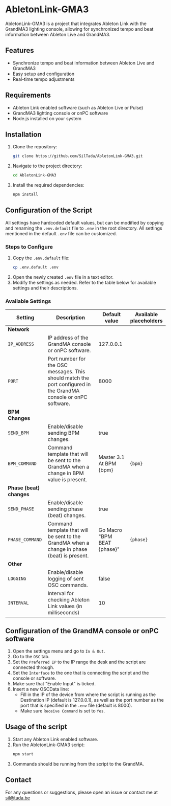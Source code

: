 # AbletonLink-GMA3

AbletonLink-GMA3 is a project that integrates Ableton Link with the GrandMA3 lighting console, allowing for synchronized tempo and beat information between Ableton Live and GrandMA3.

## Features

- Synchronize tempo and beat information between Ableton Live and GrandMA3
- Easy setup and configuration
- Real-time tempo adjustments

## Requirements

- Ableton Link enabled software (such as Ableton Live or Pulse)
- GrandMA3 lighting console or onPC software
- Node.js installed on your system

## Installation

1. Clone the repository:
    ```sh
    git clone https://github.com/SilTada/AbletonLink-GMA3.git
    ```
2. Navigate to the project directory:
    ```sh
    cd AbletonLink-GMA3
    ```
3. Install the required dependencies:
    ```sh
    npm install
    ```

## Configuration of the Script

All settings have hardcoded default values, but can be modified by copying and renaming the `.env.default` file to `.env` in the root directory. All settings mentioned in the default `.env` file can be customized.

### Steps to Configure

1. Copy the `.env.default` file:
    ```sh
    cp .env.default .env
    ```
2. Open the newly created `.env` file in a text editor.
3. Modify the settings as needed. Refer to the table below for available settings and their descriptions.

### Available Settings

| Setting             | Description                                      | Default value                     | Available placeholders    |
|---------------------|--------------------------------------------------|-----------------------------------|---------------------------|
| **Network**         |                                                  |                                   |                           |
| `IP_ADDRESS`        | IP address of the GrandMA console or onPC software.                     | 127.0.0.1                         |                           |
| `PORT`              | Port number for the OSC messages. This should match the port configured in the GrandMA console or onPC software.                | 8000                              |                           |
| **BPM Changes**     |                                                  |                                   |                           |
| `SEND_BPM`          | Enable/disable sending BPM changes.               | true                              |                           |
| `BPM_COMMAND`       | Command template that will be sent to the GrandMA when a change in BPM value is present.                 | Master 3.1 At BPM {bpm}        | `{bpm}`           |
| **Phase (beat) changes** |                                             |                                   |                           |
| `SEND_PHASE`        | Enable/disable sending phase (beat) changes.      | true                              |                           |
| `PHASE_COMMAND`     | Command template that will be sent to the GrandMA when a change in phase (beat) is present.        | Go Macro "BPM BEAT {phase}"       | `{phase}`                 |
| **Other**           |                                                  |                                   |                           |
| `LOGGING`           | Enable/disable logging of sent OSC commands.          | false                             |                           |
| `INTERVAL`          | Interval for checking Ableton Link values (in milliseconds)  | 10                                |                           |

## Configuration of the GrandMA console or onPC software

1. Open the settings menu and go to `In & Out`.
2. Go to the `OSC` tab.
3. Set the `Preferred IP` to the IP range the desk and the script are connected through.
4. Set the `Interface` to the one that is connecting the script and the console or software.
5. Make sure that "Enable Input" is ticked.
6. Insert a new OSCData line:
    - Fill in the IP of the device from where the script is running as the Destination IP (default is 127.0.0.1), as well as the port number as the port that is specified in the `.env` file (default is 8000).
    - Make sure `Receive Command` is set to `Yes`.

## Usage of the script

1. Start any Ableton Link enabled software.
2. Run the AbletonLink-GMA3 script:
    ```sh
    npm start
    ```
3. Commands should be running from the script to the GrandMA.

## Contact

For any questions or suggestions, please open an issue or contact me at sil@tada.be
